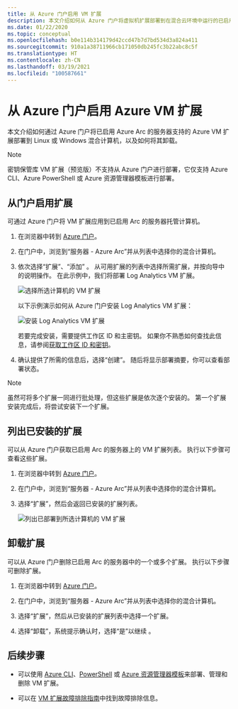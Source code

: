 ```yaml
---
title: 从 Azure 门户启用 VM 扩展
description: 本文介绍如何从 Azure 门户将虚拟机扩展部署到在混合云环境中运行的已启用 Azure Arc 的服务器。
ms.date: 01/22/2020
ms.topic: conceptual
ms.openlocfilehash: b0e114b314179d42ccd47b7d7bd534d3a824a411
ms.sourcegitcommit: 910a1a38711966cb171050db245fc3b22abc8c5f
ms.translationtype: HT
ms.contentlocale: zh-CN
ms.lasthandoff: 03/19/2021
ms.locfileid: "100587661"
---
```

# <a name="enable-azure-vm-extensions-from-the-azure-portal"></a>从 Azure 门户启用 Azure VM 扩展

本文介绍如何通过 Azure 门户将已启用 Azure Arc 的服务器支持的 Azure VM 扩展部署到 Linux 或 Windows 混合计算机，以及如何将其卸载。

> [!NOTE]
> 密钥保管库 VM 扩展（预览版）不支持从 Azure 门户进行部署，它仅支持 Azure CLI、Azure PowerShell 或 Azure 资源管理器模板进行部署。

## <a name="enable-extensions-from-the-portal"></a>从门户启用扩展

可通过 Azure 门户将 VM 扩展应用到已启用 Arc 的服务器托管计算机。

1. 在浏览器中转到 [Azure 门户](https://portal.azure.com)。

2. 在门户中，浏览到“服务器 - Azure Arc”并从列表中选择你的混合计算机。

3. 依次选择“扩展”、“添加” 。 从可用扩展的列表中选择所需扩展，并按向导中的说明操作。 在此示例中，我们将部署 Log Analytics VM 扩展。

    ![选择所选计算机的 VM 扩展](./media/manage-vm-extensions/add-vm-extensions.png)

    以下示例演示如何从 Azure 门户安装 Log Analytics VM 扩展：

    ![安装 Log Analytics VM 扩展](./media/manage-vm-extensions/mma-extension-config.png)

    若要完成安装，需要提供工作区 ID 和主密钥。 如果你不熟悉如何查找此信息，请参阅[获取工作区 ID 和密钥](../../azure-monitor/agents/log-analytics-agent.md#workspace-id-and-key)。

4. 确认提供了所需的信息后，选择“创建”。 随后将显示部署摘要，你可以查看部署状态。

>[!NOTE]
>虽然可将多个扩展一同进行批处理，但这些扩展是依次逐个安装的。 第一个扩展安装完成后，将尝试安装下一个扩展。

## <a name="list-extensions-installed"></a>列出已安装的扩展

可以从 Azure 门户获取已启用 Arc 的服务器上的 VM 扩展列表。 执行以下步骤可查看这些扩展。

1. 在浏览器中转到 [Azure 门户](https://portal.azure.com)。

2. 在门户中，浏览到“服务器 - Azure Arc”并从列表中选择你的混合计算机。

3. 选择“扩展”，然后会返回已安装的扩展列表。

    ![列出已部署到所选计算机的 VM 扩展](./media/manage-vm-extensions/list-vm-extensions.png)

## <a name="uninstall-extension"></a>卸载扩展

可以从 Azure 门户删除已启用 Arc 的服务器中的一个或多个扩展。 执行以下步骤可删除扩展。

1. 在浏览器中转到 [Azure 门户](https://portal.azure.com)。

2. 在门户中，浏览到“服务器 - Azure Arc”并从列表中选择你的混合计算机。

3. 选择“扩展”，然后从已安装的扩展列表中选择一个扩展。

4. 选择“卸载”，系统提示确认时，选择“是”以继续 。

## <a name="next-steps"></a>后续步骤

- 可以使用 [Azure CLI](manage-vm-extensions-cli.md)、[PowerShell](manage-vm-extensions-powershell.md) 或 [Azure 资源管理器模板](manage-vm-extensions-template.md)来部署、管理和删除 VM 扩展。

- 可以在 [VM 扩展故障排除指南](troubleshoot-vm-extensions.md)中找到故障排除信息。